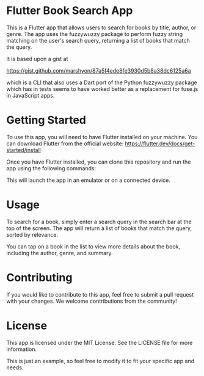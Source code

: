 # Flutter Book Search App

This is a Flutter app that allows users to search for books by title, author, or genre. The app uses the fuzzywuzzy package to perform fuzzy string matching on the user's search query, returning a list of books that match the query.

It is based upon a gist at 

https://gist.github.com/marshyon/87a5f4ede8fe3930d5b8a38dc6125a6a

which is a CLI that also uses a Dart port of the Python fuzzywuzzy package which has in tests seems to have worked better as a replacement for fuse.js in JavaScript apps.

# Getting Started

To use this app, you will need to have Flutter installed on your machine. You can download Flutter from the official website: https://flutter.dev/docs/get-started/install

Once you have Flutter installed, you can clone this repository and run the app using the following commands:

This will launch the app in an emulator or on a connected device.

# Usage

To search for a book, simply enter a search query in the search bar at the top of the screen. The app will return a list of books that match the query, sorted by relevance.

You can tap on a book in the list to view more details about the book, including the author, genre, and summary.

# Contributing

If you would like to contribute to this app, feel free to submit a pull request with your changes. We welcome contributions from the community!

# License

This app is licensed under the MIT License. See the LICENSE file for more information.

This is just an example, so feel free to modify it to fit your specific app and needs.

<!-- language: lang-dart -->